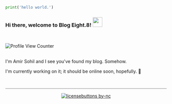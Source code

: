 ```python 
print('hello world.')
```

### Hi there, welcome to Blog Eight.8! <img src="https://raw.githubusercontent.com/MartinHeinz/MartinHeinz/master/wave.gif" width="30px">
<br>

![Profile View Counter](https://komarev.com/ghpvc/?username=blog8)

<br>
I'm Amir Sohil and I see you've found my blog. Somehow. 

I'm currently working on it; it should be online soon, hopefully. 🤞
<!--
**blog8/blog8** is a ✨ _special_ ✨ repository because its `README.md` (this file) appears on your GitHub profile.

Here are some ideas to get you started:

- 🔭 I’m currently working on ...
- 🌱 I’m currently learning ...
- 👯 I’m looking to collaborate on ...
- 🤔 I’m looking for help with ...
- 💬 Ask me about ...
- 📫 How to reach me: ...
- 😄 Pronouns: ...
- ⚡ Fun fact: ...
-->
<br>
<hr style="height:0.5px;border-width:0;color:gray;background-color:gray">
<div align="center">

[![licensebuttons by-nc](https://licensebuttons.net/l/by-nc/3.0/88x31.png)](https://creativecommons.org/licenses/by-nc/4.0)

</div>
